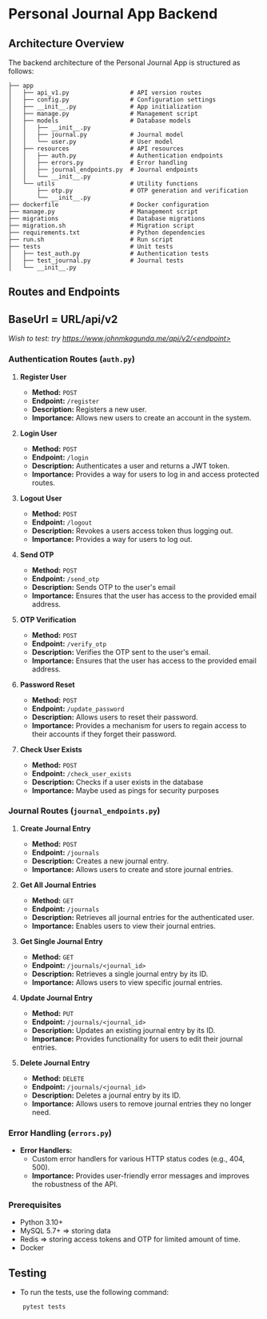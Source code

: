 # Personal Journal App Backend

## Architecture Overview

The backend architecture of the Personal Journal App is structured as follows:

```note
├── app
│   ├── api_v1.py                 # API version routes
│   ├── config.py                 # Configuration settings
│   ├── __init__.py               # App initialization
│   ├── manage.py                 # Management script
│   ├── models                    # Database models
│   │   ├── __init__.py
│   │   ├── journal.py            # Journal model
│   │   └── user.py               # User model
│   ├── resources                 # API resources
│   │   ├── auth.py               # Authentication endpoints
│   │   ├── errors.py             # Error handling
│   │   ├── journal_endpoints.py  # Journal endpoints
│   │   └── __init__.py
│   └── utils                     # Utility functions
│       ├── otp.py                # OTP generation and verification
│       └── __init__.py
├── dockerfile                    # Docker configuration
├── manage.py                     # Management script
├── migrations                    # Database migrations
├── migration.sh                  # Migration script
├── requirements.txt              # Python dependencies
├── run.sh                        # Run script
├── tests                         # Unit tests
│   ├── test_auth.py              # Authentication tests
│   ├── test_journal.py           # Journal tests
│   └── __init__.py
```

## Routes and Endpoints

## BaseUrl = URL/api/v2

*Wish to test: try [https://www.johnmkagunda.me/api/v2/<endpoint\>](https://www.johnmkagunda.me/api/v2/<endpoint>)*

### Authentication Routes (`auth.py`)

1. **Register User**
   - **Method:** `POST`
   - **Endpoint:** `/register`
   - **Description:** Registers a new user.
   - **Importance:** Allows new users to create an account in the system.

2. **Login User**
   - **Method:** `POST`
   - **Endpoint:** `/login`
   - **Description:** Authenticates a user and returns a JWT token.
   - **Importance:** Provides a way for users to log in and access protected routes.

3. **Logout User**
   - **Method:** `POST`
   - **Endpoint:** `/logout`
   - **Description:** Revokes a users access token thus logging out.
   - **Importance:** Provides a way for users to log out.

4. **Send OTP**
   - **Method:** `POST`
   - **Endpoint:** `/send_otp`
   - **Description:** Sends OTP to the user's email
   - **Importance:** Ensures that the user has access to the provided email address.

5. **OTP Verification**
   - **Method:** `POST`
   - **Endpoint:** `/verify_otp`
   - **Description:** Verifies the OTP sent to the user's email.
   - **Importance:** Ensures that the user has access to the provided email address.

6. **Password Reset**
   - **Method:** `POST`
   - **Endpoint:** `/update_password`
   - **Description:** Allows users to reset their password.
   - **Importance:** Provides a mechanism for users to regain access to their accounts if they forget their password.

7. **Check User Exists**
   - **Method:** `POST`
   - **Endpoint:** `/check_user_exists`
   - **Description:** Checks if a user exists in the database
   - **Importance:**  Maybe used as pings for security purposes

### Journal Routes (`journal_endpoints.py`)

1. **Create Journal Entry**
   - **Method:** `POST`
   - **Endpoint:** `/journals`
   - **Description:** Creates a new journal entry.
   - **Importance:** Allows users to create and store journal entries.

2. **Get All Journal Entries**
   - **Method:** `GET`
   - **Endpoint:** `/journals`
   - **Description:** Retrieves all journal entries for the authenticated user.
   - **Importance:** Enables users to view their journal entries.

3. **Get Single Journal Entry**
   - **Method:** `GET`
   - **Endpoint:** `/journals/<journal_id>`
   - **Description:** Retrieves a single journal entry by its ID.
   - **Importance:** Allows users to view specific journal entries.

4. **Update Journal Entry**
   - **Method:** `PUT`
   - **Endpoint:** `/journals/<journal_id>`
   - **Description:** Updates an existing journal entry by its ID.
   - **Importance:** Provides functionality for users to edit their journal entries.

5. **Delete Journal Entry**
   - **Method:** `DELETE`
   - **Endpoint:** `/journals/<journal_id>`
   - **Description:** Deletes a journal entry by its ID.
   - **Importance:** Allows users to remove journal entries they no longer need.

### Error Handling (`errors.py`)

- **Error Handlers:**
  - Custom error handlers for various HTTP status codes (e.g., 404, 500).
  - **Importance:** Provides user-friendly error messages and improves the robustness of the API.

### Prerequisites

- Python 3.10+
- MySQL 5.7+   =>   storing data
- Redis        =>   storing access tokens and OTP for  limited amount of time.
- Docker

## Testing

- To run the tests, use the following command:

```bash
    pytest tests
```
